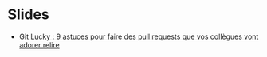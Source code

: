 # Slides

- [Git Lucky : 9 astuces pour faire des pull requests que vos collègues vont adorer relire](https://clemlatz.github.io/slides/git-lucky/)
